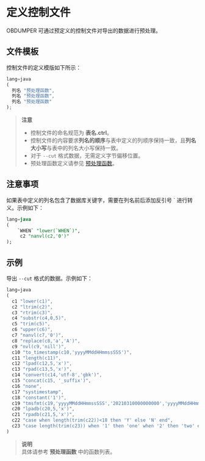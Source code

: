 定义控制文件 
===========================

OBDUMPER 可通过预定义的控制文件对导出的数据进行预处理。

文件模板 
-------------------------

控制文件的定义模版如下所示：

```javascript
lang=java
(
  列名 "预处理函数",
  列名 "预处理函数",
  列名 "预处理函数"
);
```

> **注意**  
> - 控制文件的命名规范为 **表名.ctrl**。<br>
> - 控制文件的内容要求**列名的顺序**与表中定义的列顺序保持一致，且**列名大小写**与表中的列名大小写保持一致。<br>
> - 对于 `--cut` 格式数据，无需定义字节偏移位置。<br>
> - 预处理函数定义请参见 [预处理函数](../4.obdumper-data-processing/2.obdumper-preprocessing-functions.md)。

注意事项 
-------------------------

如果表中定义的列名包含了数据库关键字，需要在列名前后添加反引号 ` 进行转义。示例如下：

```sql
lang=java
(
    `WHEN` "lower(`WHEN`)",
     c2 "nanvl(c2,'0')"
);
```



示例 
-----------------------

导出 `--cut` 格式的数据。示例如下：

```javascript
lang=java
(
  c1 "lower(c1)",                                                                                 -- c1 列的值中的字母转换为小写
  c2 "ltrim(c2)",                                                                                 -- c2 列的值从左开始截断空格
  c3 "rtrim(c3)",                                                                                 -- c3 列的值从右开始截断空格
  c4 "substr(c4,0,5)",                                                                            -- c4 列的值第 1 位置截取 5 个字符长度的字符串
  c5 "trim(c5)",                                                                                  -- c5 列的值左右两侧截断空格
  c6 "upper(c6)",                                                                                 -- c6 列的值中的字母转换为大写
  c7 "nanvl(c7,'0')",                                                                             -- c7 列的值进行数值验证，非数值则返回 0
  c8 "replace(c8,'a','A')",                                                                       -- c8 列的值中的 a 替换为 A
  c9 "nvl(c9,'nill')",                                                                            -- c9 列的值进行判空，若为 null 返回 nill 字符串
  c10 "to_timestamp(c10,'yyyyMMddHHmmssSSS')",                                                    -- c10 列的值进行格式化，若格式失败则返回 null，否则返回 yyyy-MM-dd HH:mm:ss.SSS
  c11 "length(c11)",                                                                              -- c11 列的值进行长度计算
  c12 "lpad(c12,5,'x')",                                                                          -- c12 列的值左侧追加 5 个字节长度字符串 'x'
  c13 "rpad(c13,5,'x')",                                                                          -- c13 列的值右侧追加 5 个字节长度字符串 'x'
  c14 "convert(c14,'utf-8','gbk')",                                                               -- c14 列的值从 gbk 转换为 utf-8 字符编码
  c15 "concat(c15, '_suffix')",                                                                   -- c15 列的值与常量进行拼接
  c16 "none",                                                                                     -- c16 列的值不作任何处理
  c17 "systimestamp",                                                                             -- c17 列的值不作任何处理
  c18 "constant('1')",                                                                            -- c18 列的值不作任何处理，仅返回常量 1
  c19 "tmsfmt(c19,'yyyyMMddHHmmssSSS','20210310000000000','yyyyMMddHHmmssSSS')",                  -- c19 列的值进行日期验证，验证失败返回默认值
  c20 "lpadb(c20,5,'x')",                                                                         -- c20 列的值左侧追加 5 个字节长度的(单)字符 'x'
  c21 "rpadb(c21,5,'x')",                                                                         -- c21 列的值右侧追加 5 个字节长度的(单)字符 'x'
  c22 "case when length(trim(c22))<18 then 'Y' else 'N' end",                                     -- c22 列的值进行条件真值匹配，若为真返回对应项的值
  c23 "case length(trim(c23)) when '1' then 'one' when '2' then 'two' else 'unknown' end",        -- c23 列的值进行条件等值匹配，若匹配成功返回对应项的值
)
```


> **说明**<br>
> 具体请参考 **预处理函数** 中的函数列表。
